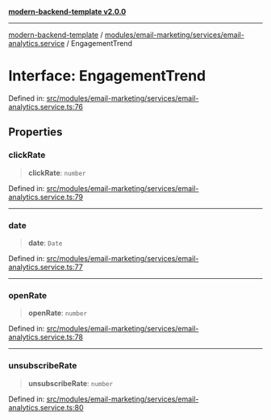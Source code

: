 [**modern-backend-template v2.0.0**](../../../../../README.md)

***

[modern-backend-template](../../../../../modules.md) / [modules/email-marketing/services/email-analytics.service](../README.md) / EngagementTrend

# Interface: EngagementTrend

Defined in: [src/modules/email-marketing/services/email-analytics.service.ts:76](https://github.com/maemreyo/saas-4cus-nodejs/blob/2a5b3f3aa11335dfa561e80e1feabb8e6084261e/src/modules/email-marketing/services/email-analytics.service.ts#L76)

## Properties

### clickRate

> **clickRate**: `number`

Defined in: [src/modules/email-marketing/services/email-analytics.service.ts:79](https://github.com/maemreyo/saas-4cus-nodejs/blob/2a5b3f3aa11335dfa561e80e1feabb8e6084261e/src/modules/email-marketing/services/email-analytics.service.ts#L79)

***

### date

> **date**: `Date`

Defined in: [src/modules/email-marketing/services/email-analytics.service.ts:77](https://github.com/maemreyo/saas-4cus-nodejs/blob/2a5b3f3aa11335dfa561e80e1feabb8e6084261e/src/modules/email-marketing/services/email-analytics.service.ts#L77)

***

### openRate

> **openRate**: `number`

Defined in: [src/modules/email-marketing/services/email-analytics.service.ts:78](https://github.com/maemreyo/saas-4cus-nodejs/blob/2a5b3f3aa11335dfa561e80e1feabb8e6084261e/src/modules/email-marketing/services/email-analytics.service.ts#L78)

***

### unsubscribeRate

> **unsubscribeRate**: `number`

Defined in: [src/modules/email-marketing/services/email-analytics.service.ts:80](https://github.com/maemreyo/saas-4cus-nodejs/blob/2a5b3f3aa11335dfa561e80e1feabb8e6084261e/src/modules/email-marketing/services/email-analytics.service.ts#L80)

